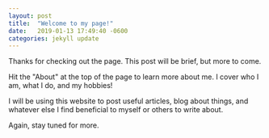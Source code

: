 ```yaml
---
layout: post
title:  "Welcome to my page!"
date:   2019-01-13 17:49:40 -0600
categories: jekyll update
---
```

Thanks for checking out the page. This post will be brief, but more to come.

Hit the "About" at the top of the page to learn more about me. I cover who I am, what I do, and my hobbies!

I will be using this website to post useful articles, blog about things, and whatever else I find beneficial to myself or others to write about.

Again, stay tuned for more.
